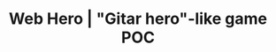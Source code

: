 ---
title: Web Hero | "Gitar hero"-like game POC
description: A game like guitar hero as website for a worckshop of Web at JEDI
name: Web Hero Game
shortName: Web Hero
addShortcut: false
url: https://mauriciabad.github.io/WebHero/
sourceCode: https://github.com/mauriciabad/WebHero
maskableIcon: /apps/webhero/maskable-icon.png
---